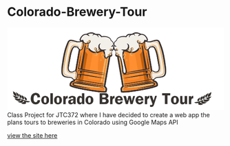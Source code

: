 # Colorado-Brewery-Tour
![alt text](images/Colorado%20Brewery%20TourBanner.png)
Class Project for JTC372 where I have decided to create a web app the plans tours to breweries in Colorado using Google Maps API

[view the site here](http://burford.jtc372.net/project/index.html)
